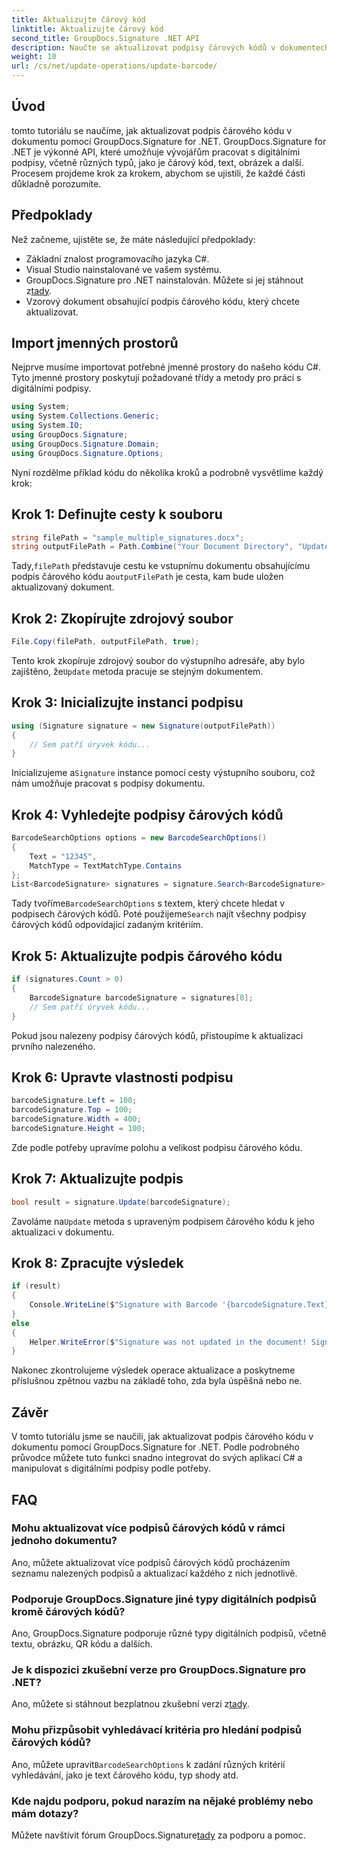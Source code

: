 ```yaml
---
title: Aktualizujte čárový kód
linktitle: Aktualizujte čárový kód
second_title: GroupDocs.Signature .NET API
description: Naučte se aktualizovat podpisy čárových kódů v dokumentech pomocí GroupDocs.Signature for .NET. Podrobný průvodce pro bezproblémovou integraci.
weight: 10
url: /cs/net/update-operations/update-barcode/
---
```

## Úvod
tomto tutoriálu se naučíme, jak aktualizovat podpis čárového kódu v dokumentu pomocí GroupDocs.Signature for .NET. GroupDocs.Signature for .NET je výkonné API, které umožňuje vývojářům pracovat s digitálními podpisy, včetně různých typů, jako je čárový kód, text, obrázek a další. Procesem projdeme krok za krokem, abychom se ujistili, že každé části důkladně porozumíte.
## Předpoklady
Než začneme, ujistěte se, že máte následující předpoklady:
- Základní znalost programovacího jazyka C#.
- Visual Studio nainstalované ve vašem systému.
-  GroupDocs.Signature pro .NET nainstalován. Můžete si jej stáhnout z[tady](https://releases.groupdocs.com/signature/net/).
- Vzorový dokument obsahující podpis čárového kódu, který chcete aktualizovat.
## Import jmenných prostorů
Nejprve musíme importovat potřebné jmenné prostory do našeho kódu C#. Tyto jmenné prostory poskytují požadované třídy a metody pro práci s digitálními podpisy.
```csharp
using System;
using System.Collections.Generic;
using System.IO;
using GroupDocs.Signature;
using GroupDocs.Signature.Domain;
using GroupDocs.Signature.Options;
```
Nyní rozdělme příklad kódu do několika kroků a podrobně vysvětlíme každý krok:
## Krok 1: Definujte cesty k souboru
```csharp
string filePath = "sample_multiple_signatures.docx";
string outputFilePath = Path.Combine("Your Document Directory", "UpdateBarcode", Path.GetFileName(filePath));
```
 Tady,`filePath` představuje cestu ke vstupnímu dokumentu obsahujícímu podpis čárového kódu a`outputFilePath` je cesta, kam bude uložen aktualizovaný dokument.
## Krok 2: Zkopírujte zdrojový soubor
```csharp
File.Copy(filePath, outputFilePath, true);
```
Tento krok zkopíruje zdrojový soubor do výstupního adresáře, aby bylo zajištěno, že`Update` metoda pracuje se stejným dokumentem.
## Krok 3: Inicializujte instanci podpisu
```csharp
using (Signature signature = new Signature(outputFilePath))
{
    // Sem patří úryvek kódu...
}
```
 Inicializujeme a`Signature` instance pomocí cesty výstupního souboru, což nám umožňuje pracovat s podpisy dokumentu.
## Krok 4: Vyhledejte podpisy čárových kódů
```csharp
BarcodeSearchOptions options = new BarcodeSearchOptions()
{
    Text = "12345",
    MatchType = TextMatchType.Contains
};
List<BarcodeSignature> signatures = signature.Search<BarcodeSignature>(options);
```
 Tady tvoříme`BarcodeSearchOptions` s textem, který chcete hledat v podpisech čárových kódů. Poté použijeme`Search` najít všechny podpisy čárových kódů odpovídající zadaným kritériím.
## Krok 5: Aktualizujte podpis čárového kódu
```csharp
if (signatures.Count > 0)
{
    BarcodeSignature barcodeSignature = signatures[0];
    // Sem patří úryvek kódu...
}
```
Pokud jsou nalezeny podpisy čárových kódů, přistoupíme k aktualizaci prvního nalezeného.
## Krok 6: Upravte vlastnosti podpisu
```csharp
barcodeSignature.Left = 100;
barcodeSignature.Top = 100;
barcodeSignature.Width = 400;
barcodeSignature.Height = 100;
```
Zde podle potřeby upravíme polohu a velikost podpisu čárového kódu.
## Krok 7: Aktualizujte podpis
```csharp
bool result = signature.Update(barcodeSignature);
```
 Zavoláme na`Update` metoda s upraveným podpisem čárového kódu k jeho aktualizaci v dokumentu.
## Krok 8: Zpracujte výsledek
```csharp
if (result)
{
    Console.WriteLine($"Signature with Barcode '{barcodeSignature.Text}' and encode type '{barcodeSignature.EncodeType.TypeName}' was updated in the document ['{fileName}'].");
}
else
{
    Helper.WriteError($"Signature was not updated in the document! Signature with Barcode '{barcodeSignature.Text}' and encode type '{barcodeSignature.EncodeType.TypeName}' was not found!");
}
```
Nakonec zkontrolujeme výsledek operace aktualizace a poskytneme příslušnou zpětnou vazbu na základě toho, zda byla úspěšná nebo ne.
## Závěr
V tomto tutoriálu jsme se naučili, jak aktualizovat podpis čárového kódu v dokumentu pomocí GroupDocs.Signature for .NET. Podle podrobného průvodce můžete tuto funkci snadno integrovat do svých aplikací C# a manipulovat s digitálními podpisy podle potřeby.

## FAQ
### Mohu aktualizovat více podpisů čárových kódů v rámci jednoho dokumentu?
Ano, můžete aktualizovat více podpisů čárových kódů procházením seznamu nalezených podpisů a aktualizací každého z nich jednotlivě.
### Podporuje GroupDocs.Signature jiné typy digitálních podpisů kromě čárových kódů?
Ano, GroupDocs.Signature podporuje různé typy digitálních podpisů, včetně textu, obrázku, QR kódu a dalších.
### Je k dispozici zkušební verze pro GroupDocs.Signature pro .NET?
 Ano, můžete si stáhnout bezplatnou zkušební verzi z[tady](https://releases.groupdocs.com/).
### Mohu přizpůsobit vyhledávací kritéria pro hledání podpisů čárových kódů?
 Ano, můžete upravit`BarcodeSearchOptions` k zadání různých kritérií vyhledávání, jako je text čárového kódu, typ shody atd.
### Kde najdu podporu, pokud narazím na nějaké problémy nebo mám dotazy?
 Můžete navštívit fórum GroupDocs.Signature[tady](https://forum.groupdocs.com/c/signature/13) za podporu a pomoc.